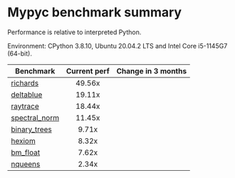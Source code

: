 # Mypyc benchmark summary

Performance is relative to interpreted Python.

Environment: CPython 3.8.10, Ubuntu 20.04.2 LTS and Intel Core i5-1145G7 (64-bit).

| Benchmark | Current perf | Change in 3 months |
| --- | :---: | :---: |
| [richards](benchmarks/richards.md) | 49.56x |  |
| [deltablue](benchmarks/deltablue.md) | 19.11x |  |
| [raytrace](benchmarks/raytrace.md) | 18.44x |  |
| [spectral_norm](benchmarks/spectral_norm.md) | 11.45x |  |
| [binary_trees](benchmarks/binary_trees.md) | 9.71x |  |
| [hexiom](benchmarks/hexiom.md) | 8.32x |  |
| [bm_float](benchmarks/bm_float.md) | 7.62x |  |
| [nqueens](benchmarks/nqueens.md) | 2.34x |  |
